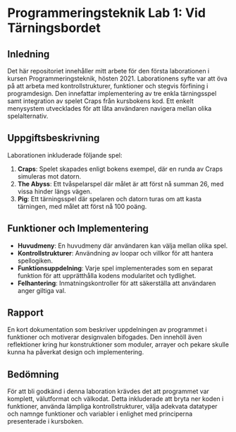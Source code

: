 # Programmeringsteknik Lab 1: Vid Tärningsbordet

## Inledning
Det här repositoriet innehåller mitt arbete för den första laborationen i kursen Programmeringsteknik, hösten 2021. Laborationens syfte var att öva på att arbeta med kontrollstrukturer, funktioner och stegvis förfining i programdesign. Den innefattar implementering av tre enkla tärningsspel samt integration av spelet Craps från kursbokens kod. Ett enkelt menysystem utvecklades för att låta användaren navigera mellan olika spelalternativ.

## Uppgiftsbeskrivning
Laborationen inkluderade följande spel:
1. **Craps**: Spelet skapades enligt bokens exempel, där en runda av Craps simuleras mot datorn.
2. **The Abyss**: Ett tvåspelarspel där målet är att först nå summan 26, med vissa hinder längs vägen.
3. **Pig**: Ett tärningsspel där spelaren och datorn turas om att kasta tärningen, med målet att först nå 100 poäng.

## Funktioner och Implementering
- **Huvudmeny**: En huvudmeny där användaren kan välja mellan olika spel.
- **Kontrollstrukturer**: Användning av loopar och villkor för att hantera spellogiken.
- **Funktionsuppdelning**: Varje spel implementerades som en separat funktion för att upprätthålla kodens modularitet och tydlighet.
- **Felhantering**: Inmatningskontroller för att säkerställa att användaren anger giltiga val.

## Rapport
En kort dokumentation som beskriver uppdelningen av programmet i funktioner och motiverar designvalen bifogades. Den innehöll även reflektioner kring hur konstruktioner som moduler, arrayer och pekare skulle kunna ha påverkat design och implementering.

## Bedömning
För att bli godkänd i denna laboration krävdes det att programmet var komplett, välutformat och välkodat. Detta inkluderade att bryta ner koden i funktioner, använda lämpliga kontrollstrukturer, välja adekvata datatyper och namnge funktioner och variabler i enlighet med principerna presenterade i kursboken.

